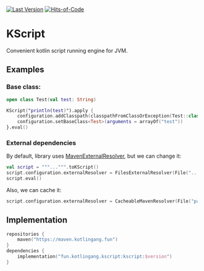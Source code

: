 [![Last Version](https://badge.kotlingang.fun/maven/fun/kotlingang/kscript/kscript)](https://maven.kotlingang.fun/fun/kotlingang/kscript/)
[![Hits-of-Code](https://hitsofcode.com/github/kotlingang/KScript)](https://hitsofcode.com/view/github/kotlingang/KScript)

# KScript

Convenient kotlin script running engine for JVM.

## Examples

### Base class:
```kotlin
open class Test(val test: String)

KScript("println(test)").apply {
    configuration.addClasspath(classpathFromClassOrException(Test::class))
    configuration.setBaseClass<Test>(arguments = arrayOf("test"))
}.eval()
```

### External dependencies
By default, library uses [MavenExternalResolver](src/main/kotlin/fun/kotlingang/kscript/configuration/impls/MavenExternalResolver.kt), but we can change it:
```kotlin
val script = """...""".toKScript()
script.configuration.externalResolver = FilesExternalResolver(File("..."), File("...")) // one of the default implementations.
script.eval()
```
Also, we can cache it:
```kotlin
script.configuration.externalResolver = CacheableMavenResolver(File("path_to_cache_folder"))
```
## Implementation
```kotlin
repositories {
    maven("https://maven.kotlingang.fun")
}
dependencies {
    implementation("fun.kotlingang.kscript:kscript:$version")
}
```
